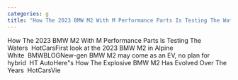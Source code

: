 ```yaml
---
categories: g
title: "How The 2023 BMW M2 With M Performance Parts Is Testing The Waters  HotCars"
---
```

How The 2023 BMW M2 With M Performance Parts Is Testing The Waters&nbsp;&nbsp;HotCarsFirst look at the 2023 BMW M2 in Alpine White&nbsp;&nbsp;BMWBLOGNew-gen BMW M2 may come as an EV, no plan for hybrid&nbsp;&nbsp;HT AutoHere"s How The Explosive BMW M2 Has Evolved Over The Years&nbsp;&nbsp;HotCarsVie